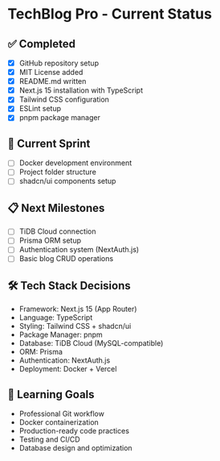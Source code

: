 # TechBlog Pro - Current Status

## ✅ Completed

- [x] GitHub repository setup
- [x] MIT License added
- [x] README.md written
- [x] Next.js 15 installation with TypeScript
- [x] Tailwind CSS configuration
- [x] ESLint setup
- [x] pnpm package manager

## 🔄 Current Sprint

- [ ] Docker development environment
- [ ] Project folder structure
- [ ] shadcn/ui components setup

## 📋 Next Milestones

- [ ] TiDB Cloud connection
- [ ] Prisma ORM setup
- [ ] Authentication system (NextAuth.js)
- [ ] Basic blog CRUD operations

## 🛠️ Tech Stack Decisions

- Framework: Next.js 15 (App Router)
- Language: TypeScript
- Styling: Tailwind CSS + shadcn/ui
- Package Manager: pnpm
- Database: TiDB Cloud (MySQL-compatible)
- ORM: Prisma
- Authentication: NextAuth.js
- Deployment: Docker + Vercel

## 🎯 Learning Goals

- Professional Git workflow
- Docker containerization
- Production-ready code practices
- Testing and CI/CD
- Database design and optimization
